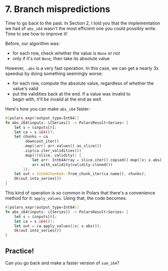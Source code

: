 # 7. Branch mispredictions

Time to go back to the past. In Section 2, I told you that the
implementation we had of `abs_i64` wasn't the most efficient one
you could possibly write. Time to see how to improve it!

Before, our algorithm was:

- for each row, check whether the value is `None` or not
- only if it's not `None`, then take its absolute value

However, `.abs` is a very fast operation. In this case, we can get
a nearly 3x speedup by doing something seemingly worse:

- for each row, compute the absolute value, regardless of
  whether the value's valid
- put the validities back at the end. If a value was invalid to  
  begin with, it'll be invalid at the end as well.

Here's how you can make `abs_i64` faster:

```rust
#[polars_expr(output_type=Int64)]
fn abs_i64(inputs: &[Series]) -> PolarsResult<Series> {
    let s = &inputs[0];
    let ca = s.i64()?;
    let chunks = ca
        .downcast_iter()
        .map(|arr| arr.values().as_slice())
        .zip(ca.iter_validities())
        .map(|(slice, validity)| {
            let arr: Int64Array = slice.iter().copied().map(|x| x.abs()).collect_arr();
            arr.with_validity(validity.cloned())
        });
    let out = Int64Chunked::from_chunk_iter(ca.name(), chunks);
    Ok(out.into_series())
}
```

This kind of operation is so common in Polars that there's a convenience method
for it: `apply_values`.
Using that, the code becomes:
```Rust
#[polars_expr(output_type=Int64)]
fn abs_i64(inputs: &[Series]) -> PolarsResult<Series> {
    let s = &inputs[0];
    let ca = s.i64()?;
    let out = ca.apply_values(|x| x.abs());
    Ok(out.into_series())
}
```

## Practice!

Can you go back and make a faster version of `sum_i64`?
